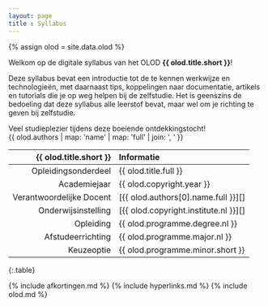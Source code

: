 ```yaml
---
layout: page
title : Syllabus
---
```

{% assign olod = site.data.olod %}

Welkom op de digitale syllabus van het OLOD **{{ olod.title.short }}**!

Deze syllabus bevat een introductie tot de te kennen werkwijze en technologieën, met daarnaast tips, koppelingen naar documentatie, artikels en tutorials die je op weg helpen bij de zelfstudie. Het is geenszins de bedoeling dat deze syllabus alle leerstof bevat, maar wel om je richting te geven bij zelfstudie.

Veel studieplezier tijdens deze boeiende ontdekkingstocht!  
{{ olod.authors | map: 'name' | map: 'full' | join: ', ' }}

|   {{ olod.title.short }} | Informatie                            |
|-------------------------:|:--------------------------------------|
|      Opleidingsonderdeel |  {{ olod.title.full }}                |
|             Academiejaar |  {{ olod.copyright.year }}            |
| Verantwoordelijke Docent | [{{ olod.authors[0].name.full }}][]   |
|      Onderwijsinstelling | [{{ olod.copyright.institute.nl }}][] |
|                Opleiding |  {{ olod.programme.degree.nl }}       |
|        Afstudeerrichting |  {{ olod.programme.major.nl }}        |
|               Keuzeoptie |  {{ olod.programme.minor.short }}     |
{:.table}


{% include afkortingen.md %}
{% include hyperlinks.md %}
{% include olod.md %}